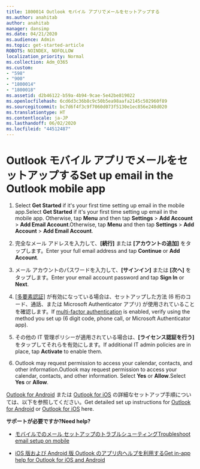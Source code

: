 ```yaml
---
title: 1800014 Outlook モバイル アプリでメールをセットアップする
ms.author: anahitab
author: anahitab
manager: dansimp
ms.date: 04/21/2020
ms.audience: Admin
ms.topic: get-started-article
ROBOTS: NOINDEX, NOFOLLOW
localization_priority: Normal
ms.collection: Adm_O365
ms.custom:
- "598"
- "900"
- "1800014"
- "1800018"
ms.assetid: d2b46122-b59a-4b94-9cae-5e42be819022
ms.openlocfilehash: 6cd6d3c36b8c9c50b5ea98aafa2145c502960f89
ms.sourcegitcommit: bc7d6f4f3c9f7060d073f5130e1ec856e248d020
ms.translationtype: HT
ms.contentlocale: ja-JP
ms.lasthandoff: 06/02/2020
ms.locfileid: "44512487"
---
```

# <a name="set-up-email-in-the-outlook-mobile-app"></a><span data-ttu-id="f79c4-102">Outlook モバイル アプリでメールをセットアップする</span><span class="sxs-lookup"><span data-stu-id="f79c4-102">Set up email in the Outlook mobile app</span></span>

1. <span data-ttu-id="f79c4-103">Select **Get Started** if it's your first time setting up email in the mobile app.</span><span class="sxs-lookup"><span data-stu-id="f79c4-103">Select **Get Started** if it's your first time setting up email in the mobile app.</span></span> <span data-ttu-id="f79c4-104">Otherwise, tap **Menu** and then tap **Settings** \> **Add Account** \> **Add Email Account**.</span><span class="sxs-lookup"><span data-stu-id="f79c4-104">Otherwise, tap **Menu** and then tap **Settings** \> **Add Account** \> **Add Email Account**.</span></span>

2. <span data-ttu-id="f79c4-105">完全なメール アドレスを入力して、**[続行]** または **[アカウントの追加]** をタップします。</span><span class="sxs-lookup"><span data-stu-id="f79c4-105">Enter your full email address and tap **Continue** or **Add Account**.</span></span>

3. <span data-ttu-id="f79c4-106">メール アカウントのパスワードを入力して、**[サインイン]** または **[次へ]** をタップします。</span><span class="sxs-lookup"><span data-stu-id="f79c4-106">Enter your email account password and tap **Sign In** or **Next**.</span></span>

4. <span data-ttu-id="f79c4-107">[[多要素認証]](https://docs.microsoft.com/microsoft-365/admin/security-and-compliance/set-up-multi-factor-authentication) が有効になっている場合は、セットアップした方法 (6 桁のコード、通話、または Microsoft Authenticator アプリ) が使用されていることを確認します。</span><span class="sxs-lookup"><span data-stu-id="f79c4-107">If [multi-factor authentication](https://docs.microsoft.com/microsoft-365/admin/security-and-compliance/set-up-multi-factor-authentication) is enabled, verify using the method you set up (6 digit code, phone call, or Microsoft Authenticator app).</span></span>

5. <span data-ttu-id="f79c4-108">その他の IT 管理ポリシーが適用されている場合は、**[ライセンス認証を行う]** をタップしてそれらを有効にします。</span><span class="sxs-lookup"><span data-stu-id="f79c4-108">If additional IT admin policies are in place, tap **Activate** to enable them.</span></span>

6. <span data-ttu-id="f79c4-109">Outlook may request permission to access your calendar, contacts, and other information.</span><span class="sxs-lookup"><span data-stu-id="f79c4-109">Outlook may request permission to access your calendar, contacts, and other information.</span></span> <span data-ttu-id="f79c4-110">Select **Yes** or **Allow**.</span><span class="sxs-lookup"><span data-stu-id="f79c4-110">Select **Yes** or **Allow**.</span></span>

<span data-ttu-id="f79c4-111">[Outlook for Android](https://support.office.com/article/886db551-8dfa-4fd5-b835-f8e532091872.aspx) または [Outlook for iOS](https://support.office.com/article/b2de2161-cc1d-49ef-9ef9-81acd1c8e234.aspx) の詳細なセットアップ手順については、以下を参照してください。</span><span class="sxs-lookup"><span data-stu-id="f79c4-111">Get detailed set up instructions for [Outlook for Android](https://support.office.com/article/886db551-8dfa-4fd5-b835-f8e532091872.aspx) or [Outlook for iOS](https://support.office.com/article/b2de2161-cc1d-49ef-9ef9-81acd1c8e234.aspx) here.</span></span>
  
 <span data-ttu-id="f79c4-112">**サポートが必要ですか?**</span><span class="sxs-lookup"><span data-stu-id="f79c4-112">**Need help?**</span></span>
  
- [<span data-ttu-id="f79c4-113">モバイルでのメール セットアップのトラブルシューティング</span><span class="sxs-lookup"><span data-stu-id="f79c4-113">Troubleshoot email setup on mobile</span></span>](https://support.office.com/article/a264ef01-9c88-48fb-9285-7017e4f31f02.aspx)

- [<span data-ttu-id="f79c4-114">iOS 版および Android 版 Outlook のアプリ内ヘルプを利用する</span><span class="sxs-lookup"><span data-stu-id="f79c4-114">Get in-app help for Outlook for iOS and Android</span></span>](https://support.office.com/article/218a22d1-9fa5-4889-b689-de1c63493243.aspx#ID0EAABAAA=Contact_Support)
